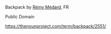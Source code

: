 Backpack by [Rémy Médard](https://thenounproject.com/catalarem/), FR

Public Domain

<https://thenounproject.com/term/backpack/2551/>
